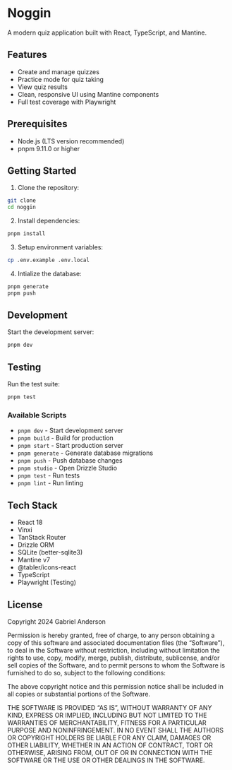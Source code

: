 # Noggin

A modern quiz application built with React, TypeScript, and Mantine.

## Features

-   Create and manage quizzes
-   Practice mode for quiz taking
-   View quiz results
-   Clean, responsive UI using Mantine components
-   Full test coverage with Playwright

## Prerequisites

-   Node.js (LTS version recommended)
-   pnpm 9.11.0 or higher

## Getting Started

1. Clone the repository:

```bash
git clone
cd noggin
```

2. Install dependencies:

```bash
pnpm install
```

3. Setup environment variables:

```bash
cp .env.example .env.local
```

4. Intialize the database:

```bash
pnpm generate
pnpm push
```

## Development

Start the development server:

```bash
pnpm dev
```

## Testing

Run the test suite:

```bash
pnpm test
```

### Available Scripts

-   `pnpm dev` - Start development server
-   `pnpm build` - Build for production
-   `pnpm start` - Start production server
-   `pnpm generate` - Generate database migrations
-   `pnpm push` - Push database changes
-   `pnpm studio` - Open Drizzle Studio
-   `pnpm test` - Run tests
-   `pnpm lint` - Run linting

## Tech Stack

-   React 18
-   Vinxi
-   TanStack Router
-   Drizzle ORM
-   SQLite (better-sqlite3)
-   Mantine v7
-   @tabler/icons-react
-   TypeScript
-   Playwright (Testing)

## License

Copyright 2024 Gabriel Anderson

Permission is hereby granted, free of charge, to any person obtaining a copy of this software and associated documentation files (the “Software”), to deal in the Software without restriction, including without limitation the rights to use, copy, modify, merge, publish, distribute, sublicense, and/or sell copies of the Software, and to permit persons to whom the Software is furnished to do so, subject to the following conditions:

The above copyright notice and this permission notice shall be included in all copies or substantial portions of the Software.

THE SOFTWARE IS PROVIDED “AS IS”, WITHOUT WARRANTY OF ANY KIND, EXPRESS OR IMPLIED, INCLUDING BUT NOT LIMITED TO THE WARRANTIES OF MERCHANTABILITY, FITNESS FOR A PARTICULAR PURPOSE AND NONINFRINGEMENT. IN NO EVENT SHALL THE AUTHORS OR COPYRIGHT HOLDERS BE LIABLE FOR ANY CLAIM, DAMAGES OR OTHER LIABILITY, WHETHER IN AN ACTION OF CONTRACT, TORT OR OTHERWISE, ARISING FROM, OUT OF OR IN CONNECTION WITH THE SOFTWARE OR THE USE OR OTHER DEALINGS IN THE SOFTWARE.
